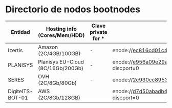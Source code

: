 # Directorio de nodos bootnodes

| Entidad | Hosting info (Cores/Mem/HDD) | Clave private for * | enode |
| ------- | ---------------------------------- | ------------- | ----- |
| Izertis | Amazon (2C/4GB/100GB) | - | enode://ec816cd01c4b4afc8b7e75b823817bd0b36d1672a42839544a57a312a5c04ab12a3d96a3957f2638a3fee52d10203e6d3351a48b245caea9469f020007fa2d18@54.72.163.31:21000 |
| PLANISYS | Planisys EU-Cloud (8C/16Gb/200Gb)| - | enode://e956a09e29a05a06bfe4049ebdd1f648fd8508c2a63114916aaee9ad41636cce80679e6d3467872fac7f298689243999490adb67d4bd4617329cd545d3f66b67@185.180.8.154:21000?discport=0 |
| SERES | OVH (2C/8Gb/80Gb)| - | enode://2c930cc89535833aa1ca9929400c7e16c2daad0109bf0676b073455408ccf9f79aa60748993c2fbe735d41bb467c7532a205637d15b26de70a287d5fd366c6de@141.144.224.216:21000 |
| DigitelTS-BOT-01 | AWS (2C/8Gb/128GB) | | enode://d7d50abadb467de05cf474c6c9d1b2b3a399de9ccb1a58ea26141509f6a05c7b68690c8cba812d4db0258add29c349af88f9e61e5ada1c674b16c302083627b8@54.228.169.138:21000?discport=0 |
